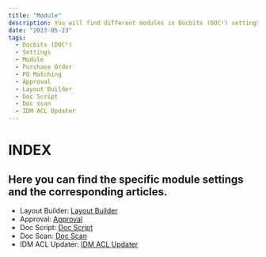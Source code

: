 ```yaml
---
title: "Module"
description: You will find different modules in Docbits (DOC²) settings.These modules are important if you like to deal with PO Matching and use the table extraction functionality.
date: "2023-05-23"
tags:
  - Docbits (DOC²)
  - Settings
  - Module
  - Purchase Order
  - PO Matching
  - Approval
  - Layout Builder
  - Doc Script
  - Doc scan
  - IDM ACL Updater
---
```


# INDEX

## Here you can find the specific module settings and the corresponding articles.

- Layout Builder: [Layout Builder](docbits/settings/Module/layout-builder/)
- Approval: [Approval](docbits/settings/Module/approval/)
- Doc Script: [Doc Script](docbits/settings/Module/doc-script/)
- Doc Scan: [Doc Scan](docbits/settings/Module/doc-scan/)
- IDM ACL Updater: [IDM ACL Updater](docbits/settings/Module/idm-acl-updater/)
